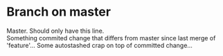 # Branch on master

Master. Should only have this line.  
Something commited change that differs from master since last merge of 'feature'...
Some autostashed crap on top of committed change...
